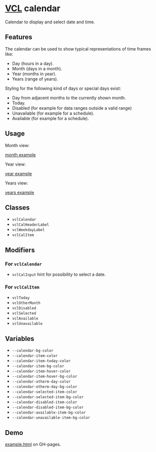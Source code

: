 # [VCL](https://github.com/vcl/vcl/doc) calendar

Calendar to display and select date and time.

## Features

The calendar can be used to show typical representations of time frames like:

- Day (hours in a day).
- Month (days in a month).
- Year (months in year).
- Years (range of years).

Styling for the following kind of days or special days exist:

- Day from adjacent months to the currently shown month.
- Today.
- Disabled (for example for data ranges outside a valid range)
- Unavailable (for example for a schedule).
- Available (for example for a schedule).

## Usage

Month view:

[month example](/demo/example-month.html)

Year view:

[year example](/demo/example-year.html)

Years view:

[years example](/demo/example-years.html)

## Classes

- `vclCalendar`
- `vclCalHeaderLabel`
- `vclWeekdayLabel`
- `vclCalItem`

## Modifiers

### For `vclCalendar`

- `vclCalInput` hint for possibility to select a date.

### For `vclCalItem`

- `vclToday`
- `vclOtherMonth`
- `vclDisabled`
- `vclSelected`
- `vclAvailable`
- `vclUnavailable`

## Variables

- `--calendar-bg-color`
- `--calendar-item-color`
- `--calendar-item-today-color`
- `--calendar-item-bg-color`
- `--calendar-item-hover-color`
- `--calendar-item-hover-bg-color`
- `--calendar-otherm-day-color`
- `--calendar-otherm-day-bg-color`
- `--calendar-selected-item-color`
- `--calendar-selected-item-bg-color`
- `--calendar-disabled-item-color`
- `--calendar-disabled-item-bg-color`
- `--calendar-available-item-bg-color`
- `--calendar-unavailable-item-bg-color`

## Demo

[example.html](/demo/example.html) on GH-pages.
